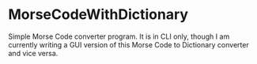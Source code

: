 # MorseCodeWithDictionary
Simple Morse Code converter program. It is in CLI only, though I am currently writing a GUI version of this Morse Code to Dictionary converter and vice versa.
